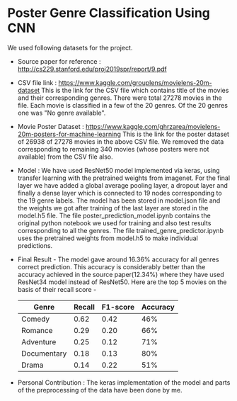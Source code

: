 # Poster Genre Classification Using CNN
We used following datasets for the project.
- Source paper for reference : http://cs229.stanford.edu/proj2019spr/report/9.pdf
- CSV file link : https://www.kaggle.com/grouplens/movielens-20m-dataset
   This is the link for the CSV file which contains title of the movies and their corresponding genres. There were total 27278 movies in the file. Each movie is classified in a few    of the 20 genres. Of the 20 genres one was "No genre available".
- Movie Poster Dataset  : https://www.kaggle.com/ghrzarea/movielens-20m-posters-for-machine-learning
   This is the link for the poster dataset of 26938 of 27278 movies in the above CSV file. We removed the data corresponding to remaining 340 movies (whose posters were not            available) from the CSV file also.
- Model  : We have used ResNet50 model implemented via keras, using transfer learning with the pretrained weights from imagenet. For the final layer we have added a global average pooling layer, a dropout layer and finally a dense layer which is connected to 19 nodes corresponding to the 19 genre labels. The model has been stored in model.json file and the weights we got after training of the last layer are stored in the model.h5 file. The file poster_prediction_model.ipynb contains the original python notebook we used for training and also test results corresponding to all the genres. The file trained_genre_predictor.ipynb uses the pretrained weights from model.h5 to make individual predictions.
- Final Result - The model gave around 16.36% accuracy for all genres correct prediction. This accuracy is considerably better than the accuracy achieved in the source paper(12.34%) where they have used ResNet34 model instead of ResNet50. Here are the top 5 movies on the basis of their recall score -

   | **Genre**  | **Recall** | **F1-score** | **Accuracy** |
   | ---------- | ---------- | ------------ | ------------ |
   | Comedy     | 0.62       | 0.42         | 46%          |
   | Romance    | 0.29       | 0.20         | 66%          |
   | Adventure  | 0.25       | 0.12         | 71%          |
   | Documentary| 0.18       | 0.13         | 80%          |
   | Drama      | 0.14       | 0.22         | 51%          |

- Personal Contribution  : The keras implementation of the model and parts of the preprocessing of the data have been done by me.
